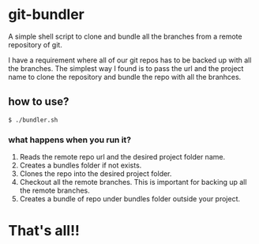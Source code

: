 # git-bundler
A simple shell script to clone and bundle all the branches from a remote repository of git.

I have a requirement where all of our git repos has to be backed up with all the branches. The simplest way I found is to pass the url and the project name to clone the repository and bundle the repo with all the branhces.

## how to use?

`$ ./bundler.sh`

### what happens when you run it?

1. Reads the remote repo url and the desired project folder name.
2. Creates a bundles folder if not exists.
3. Clones the repo into the desired project folder.
4. Checkout all the remote branches. This is important for backing up all the remote branches.
5. Creates a bundle of repo under bundles folder outside your project.

# That's all!!
